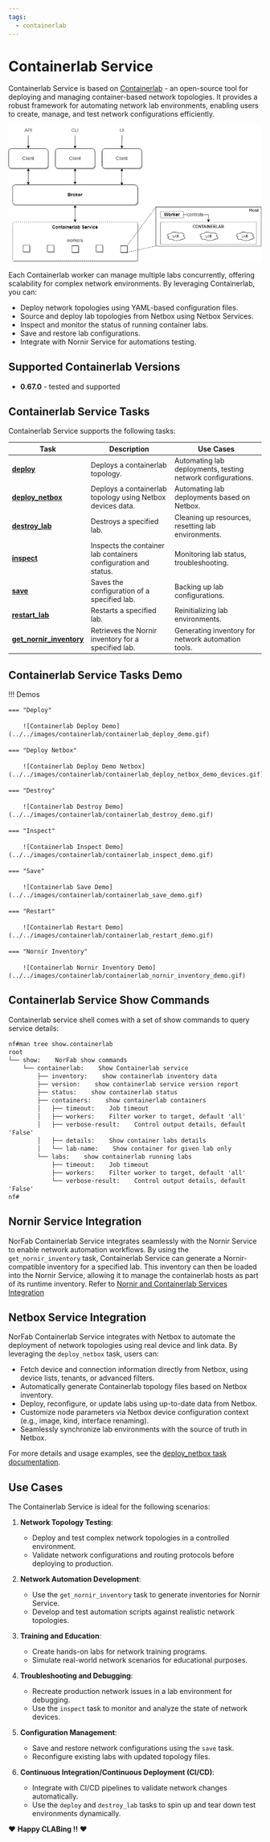 ```yaml
---
tags:
  - containerlab
---
```


# Containerlab Service

Containerlab Service is based on [Containerlab](https://containerlab.dev/) - an open-source tool for deploying and managing container-based network topologies. It provides a robust framework for automating network lab environments, enabling users to create, manage, and test network configurations efficiently.

![Containerlab Service Architecture](../../images/Containerlab_Service.jpg)

Each Containerlab worker can manage multiple labs concurrently, offering scalability for complex network environments. By leveraging Containerlab, you can:

- Deploy network topologies using YAML-based configuration files.
- Source and deploy lab topologies from Netbox using Netbox Services.
- Inspect and monitor the status of running container labs.
- Save and restore lab configurations.
- Integrate with Nornir Service for automations testing.

## Supported Containerlab Versions

- **0.67.0** - tested and supported

## Containerlab Service Tasks

Containerlab Service supports the following tasks:

| Task          | Description  | Use Cases |
|---------------|--------------|-----------|
| **[deploy](services_containerlab_service_tasks_deploy.md)**    | Deploys a containerlab topology. | Automating lab deployments, testing network configurations. |
| **[deploy_netbox](services_containerlab_service_tasks_deploy_netbox.md)**    | Deploys a containerlab topology using Netbox devices data. | Automating lab deployments based on Netbox. |
| **[destroy_lab](services_containerlab_service_tasks_destroy.md)** | Destroys a specified lab. | Cleaning up resources, resetting lab environments. |
| **[inspect](services_containerlab_service_tasks_inspect.md)**   | Inspects the container lab containers configuration and status. | Monitoring lab status, troubleshooting. |
| **[save](services_containerlab_service_tasks_save.md)**      | Saves the configuration of a specified lab. | Backing up lab configurations. |
| **[restart_lab](services_containerlab_service_tasks_restart.md)** | Restarts a specified lab. | Reinitializing lab environments. |
| **[get_nornir_inventory](services_containerlab_service_tasks_nornir_inventory.md)** | Retrieves the Nornir inventory for a specified lab. | Generating inventory for network automation tools. |

## Containerlab Service Tasks Demo

!!! Demos

    === "Deploy"

        ![Containerlab Deploy Demo](../../images/containerlab/containerlab_deploy_demo.gif)

    === "Deploy Netbox"

        ![Containerlab Deploy Demo Netbox](../../images/containerlab/containerlab_deploy_netbox_demo_devices.gif)

    === "Destroy"

        ![Containerlab Destroy Demo](../../images/containerlab/containerlab_destroy_demo.gif)

    === "Inspect"

        ![Containerlab Inspect Demo](../../images/containerlab/containerlab_inspect_demo.gif)

    === "Save"

        ![Containerlab Save Demo](../../images/containerlab/containerlab_save_demo.gif)

    === "Restart"

        ![Containerlab Restart Demo](../../images/containerlab/containerlab_restart_demo.gif) 

    === "Nornir Inventory"

        ![Containerlab Nornir Inventory Demo](../../images/containerlab/containerlab_nornir_inventory_demo.gif) 

## Containerlab Service Show Commands

Containerlab service shell comes with a set of show commands to query service details:

```
nf#man tree show.containerlab
root
└── show:    NorFab show commands
    └── containerlab:    Show Containerlab service
        ├── inventory:    show containerlab inventory data
        ├── version:    show containerlab service version report
        ├── status:    show containerlab status
        ├── containers:    show containerlab containers
        │   ├── timeout:    Job timeout
        │   ├── workers:    Filter worker to target, default 'all'
        │   ├── verbose-result:    Control output details, default 'False'
        │   ├── details:    Show container labs details
        │   └── lab-name:    Show container for given lab only
        └── labs:    show containerlab running labs
            ├── timeout:    Job timeout
            ├── workers:    Filter worker to target, default 'all'
            └── verbose-result:    Control output details, default 'False'
nf#
```

## Nornir Service Integration

NorFab Containerlab Service integrates seamlessly with the Nornir Service to enable network automation workflows. By using the `get_nornir_inventory` task, Containerlab Service can generate a Nornir-compatible inventory for a specified lab. This inventory can then be loaded into the Nornir Service, allowing it to manage the containerlab hosts as part of its runtime inventory. Refer to [Nornir and Containerlab Services Integration](../nornir/services_nornir_service_tasks_runtime_inventory.md/#nornir-and-containerlab-services-integration)

## Netbox Service Integration

NorFab Containerlab Service integrates with Netbox to automate the deployment of network topologies using real device and link data. By leveraging the `deploy_netbox` task, users can:

- Fetch device and connection information directly from Netbox, using device lists, tenants, or advanced filters.
- Automatically generate Containerlab topology files based on Netbox inventory.
- Deploy, reconfigure, or update labs using up-to-date data from Netbox.
- Customize node parameters via Netbox device configuration context (e.g., image, kind, interface renaming).
- Seamlessly synchronize lab environments with the source of truth in Netbox.

For more details and usage examples, see the [deploy_netbox task documentation](services_containerlab_service_tasks_deploy_netbox.md).

## Use Cases

The Containerlab Service is ideal for the following scenarios:

1. **Network Topology Testing**:

    - Deploy and test complex network topologies in a controlled environment.
    - Validate network configurations and routing protocols before deploying to production.

2. **Network Automation Development**:

    - Use the `get_nornir_inventory` task to generate inventories for Nornir Service.
    - Develop and test automation scripts against realistic network topologies.

3. **Training and Education**:

    - Create hands-on labs for network training programs.
    - Simulate real-world network scenarios for educational purposes.

4. **Troubleshooting and Debugging**:

    - Recreate production network issues in a lab environment for debugging.
    - Use the `inspect` task to monitor and analyze the state of network devices.

5. **Configuration Management**:

    - Save and restore network configurations using the `save` task.
    - Reconfigure existing labs with updated topology files.

6. **Continuous Integration/Continuous Deployment (CI/CD)**:

    - Integrate with CI/CD pipelines to validate network changes automatically.
    - Use the `deploy` and `destroy_lab` tasks to spin up and tear down test environments dynamically.

:heart: **Happy CLABing !!** :heart:
